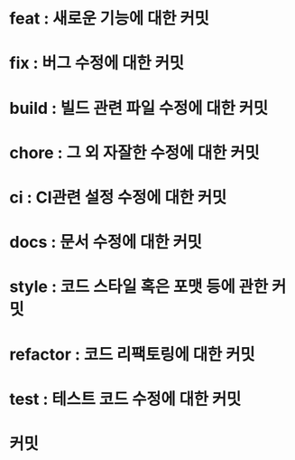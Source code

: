 # feat : 새로운 기능에 대한 커밋
# fix : 버그 수정에 대한 커밋
# build : 빌드 관련 파일 수정에 대한 커밋
# chore : 그 외 자잘한 수정에 대한 커밋
# ci : CI관련 설정 수정에 대한 커밋
# docs : 문서 수정에 대한 커밋
# style : 코드 스타일 혹은 포맷 등에 관한 커밋
# refactor :  코드 리팩토링에 대한 커밋
# test : 테스트 코드 수정에 대한 커밋
# 커밋
